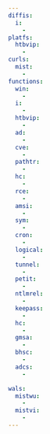 ```yaml
---
diffis:
  i:
    -
platfs:
  htbvip:
    -
curls:
  mist:
    -
functions:
  win:
    -
  i:
    -
  htbvip:
    -
  ad:
    -
  cve:
    -
  pathtr:
    -
  hc:
    -
  rce:
    -
  amsi:
    -
  sym:
    -
  cron:
    -
  logical:
    -
  tunnel:
    -
  petit:
    -
  ntlmrel:
    -
  keepass:
    -
  hc:
    -
  gmsa:
    -
  bhsc:
    -
  adcs:
    -

wals:
  mistwu:
    -
  mistvi:
    -
---
```

